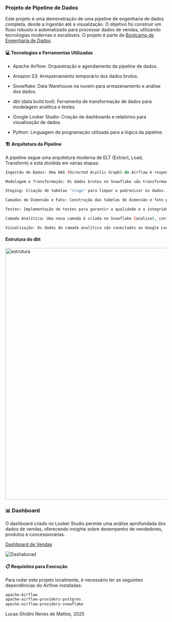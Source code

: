 
### Projeto de Pipeline de Dados
Este projeto é uma demonstração de uma pipeline de engenharia de dados completa, desde a ingestão até a visualização. O objetivo foi construir um fluxo robusto e automatizado para processar dados de vendas, utilizando tecnologias modernas e escaláveis. O projeto é parte do [Bootcamp de Engenharia de Dados](https://www.udemy.com/course/bootcamp-engenharia-de-dados/?couponCode=MT251006G5).
#### 💻 Tecnologias e Ferramentas Utilizadas
- Apache Airflow: Orquestração e agendamento da pipeline de dados.

- Amazon S3: Armazenamento temporário dos dados brutos.

- Snowflake: Data Warehouse na nuvem para armazenamento e análise dos dados.

- dbt (data build tool): Ferramenta de transformação de dados para modelagem analítica e testes.

- Google Looker Studio: Criação de dashboards e relatórios para visualização de dados.

- Python: Linguagem de programação utilizada para a lógica da pipeline.

#### 🏗️ Arquitetura da Pipeline
A pipeline segue uma arquitetura moderna de ELT (Extract, Load, Transform) e está dividida em várias etapas:
```bash
Ingestão de Dados: Uma DAG (Directed Acyclic Graph) do Airflow é responsável por extrair os dados e carregá-los em um bucket no Amazon S3 e no Snowflake.

Modelagem e Transformação: Os dados brutos no Snowflake são transformados e modelados usando o dbt. O processo envolve:

Staging: Criação de tabelas "stage" para limpar e padronizar os dados.

Camadas de Dimensão e Fato: Construção das tabelas de dimensão e fato para facilitar a análise. A estrutura do dbt demonstra o fluxo de transformação.

Testes: Implementação de testes para garantir a qualidade e a integridade dos dados.

Camada Analítica: Uma nova camada é criada no Snowflake (analise), contendo visões e tabelas agregadas prontas para consumo por ferramentas de BI.

Visualização: Os dados da camada analítica são conectados ao Google Looker Studio para a criação de um dashboard interativo.
```
#### Estrutura do dbt

<img width="1624" height="785" alt="estrutura" src="https://github.com/user-attachments/assets/6fea5d95-22b3-461a-9ef6-7a9501755a6e" />

### 📊 Dashboard
O dashboard criado no Looker Studio permite uma análise aprofundada dos dados de vendas, oferecendo insights sobre desempenho de vendedores, produtos e concessionárias.

[Dashboard de Vendas](https://lookerstudio.google.com/s/mVHVeh2Q_JQ)

![Dashaborad](https://github.com/user-attachments/assets/c6521c6e-4223-4d91-9a1c-981e4b1a50e0)



#### 📋 Requisitos para Execução
Para rodar este projeto localmente, é necessário ter as seguintes dependências do Airflow instaladas:
```bash
apache-Airflow
apache-airflow-providers-postgres
apache-airflow-providers-snowflake
```
Lucas Ghidini Neves de Mattos, 2025
